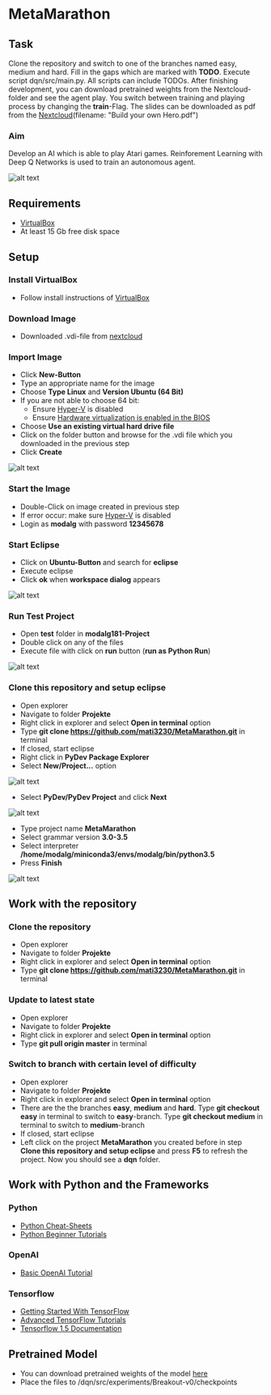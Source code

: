 # MetaMarathon

## Task

Clone the repository and switch to one of the branches named easy, medium and hard. Fill in the gaps which are marked with **TODO**. Execute script dqn/src/main.py. All scripts can include TODOs. After finishing development, you can download pretrained weights from the Nextcloud-folder and see the agent play. You switch between training and playing process by changing the **train**-Flag. The slides can be downloaded as pdf from the [Nextcloud](https://nextcloud.mirevi.medien.hs-duesseldorf.de/index.php/s/LPlGOaw87G9iQa8)(filename: "Build your own Hero.pdf")
 
### Aim

Develop an AI which is able to play Atari games. Reinforement Learning with Deep Q Networks is used to train an autonomous agent. 

![alt text](./images/Breakout01.jpg)

## Requirements

* [VirtualBox](https://www.virtualbox.org/wiki/Downloads)
* At least 15 Gb free disk space

## Setup

### Install VirtualBox

* Follow install instructions of [VirtualBox](https://www.virtualbox.org/wiki/Downloads)

### Download Image

* Downloaded .vdi-file from [nextcloud](https://nextcloud.mirevi.medien.hs-duesseldorf.de/index.php/s/OvNqimOvcumJWWa)

### Import Image

* Click **New-Button**
* Type an appropriate name for the image
* Choose **Type Linux** and **Version Ubuntu (64 Bit)**
* If you are not able to choose 64 bit: 
	* Ensure [Hyper-V](https://www.poweronplatforms.com/enable-disable-hyper-v-windows-10-8/) is disabled
	* Ensure [Hardware virtualization is enabled in the BIOS](https://superuser.com/questions/866962/why-does-virtualbox-only-have-32-bit-option-no-64-bit-option-on-windows-7?utm_medium=organic&utm_source=google_rich_qa&utm_campaign=google_rich_qa)
* Choose **Use an existing virtual hard drive file**
* Click on the folder button and browse for the .vdi file which you downloaded in the previous step
* Click **Create**

![alt text](./images/ImportImage01.jpg)

### Start the Image

* Double-Click on image created in previous step
* If error occur: make sure [Hyper-V](https://www.poweronplatforms.com/enable-disable-hyper-v-windows-10-8/) is disabled
* Login as **modalg** with password **12345678**

### Start Eclipse

* Click on **Ubuntu-Button** and search for **eclipse**
* Execute eclipse
* Click **ok** when **workspace dialog** appears

![alt text](./images/StartEclipse01.jpg)

### Run Test Project

* Open **test** folder in **modalg181-Project**
* Double click on any of the files
* Execute file with click on **run** button (**run as Python Run**)

![alt text](./images/RunScript01.jpg)

### Clone this repository and setup eclipse

* Open explorer
* Navigate to folder **Projekte**
* Right click in explorer and select **Open in terminal** option
* Type **git clone https://github.com/mati3230/MetaMarathon.git** in terminal
* If closed, start eclipse 
* Right click in **PyDev Package Explorer**
* Select **New/Project...** option

![alt text](./images/CreateProject01.jpg)

* Select **PyDev/PyDev Project** and click **Next**

![alt text](./images/CreateProject03.jpg)

* Type project name **MetaMarathon**
* Select grammar version **3.0-3.5**
* Select interpreter **/home/modalg/miniconda3/envs/modalg/bin/python3.5**
* Press **Finish**

![alt text](./images/CreateProject02.jpg)

## Work with the repository

### Clone the repository

* Open explorer
* Navigate to folder **Projekte**
* Right click in explorer and select **Open in terminal** option
* Type **git clone https://github.com/mati3230/MetaMarathon.git** in terminal

### Update to latest state

* Open explorer
* Navigate to folder **Projekte**
* Right click in explorer and select **Open in terminal** option
* Type **git pull origin master** in terminal

### Switch to branch with certain **level of difficulty**

* Open explorer
* Navigate to folder **Projekte**
* Right click in explorer and select **Open in terminal** option
* There are the the branches **easy**, **medium** and **hard**. Type **git checkout easy** in terminal to switch to **easy**-branch. Type **git checkout medium** in terminal to switch to **medium**-branch
* If closed, start eclipse 
* Left click on the project **MetaMarathon** you created before in step **Clone this repository and setup eclipse** and press **F5** to refresh the project. Now you should see a **dqn** folder. 

## Work with Python and the Frameworks

### Python

* [Python Cheat-Sheets](https://ehmatthes.github.io/pcc/cheatsheets/README.html)
* [Python Beginner Tutorials](https://wiki.python.org/moin/BeginnersGuide/Programmers)

### OpenAI

* [Basic OpenAI Tutorial](https://gym.openai.com/docs/)

### Tensorflow

* [Getting Started With TensorFlow](https://www.tensorflow.org/versions/r1.1/get_started/get_started)
* [Advanced TensorFlow Tutorials](https://www.tensorflow.org/tutorials/)
* [Tensorflow 1.5 Documentation](https://www.tensorflow.org/versions/r1.5/api_docs/)

## Pretrained Model

* You can download pretrained weights of the model [here](https://nextcloud.mirevi.medien.hs-duesseldorf.de/index.php/s/LPlGOaw87G9iQa8)
* Place the files to /dqn/src/experiments/Breakout-v0/checkpoints
